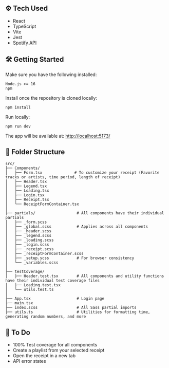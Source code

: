 ## ⚙️ Tech Used

- React
- TypeScript
- Vite
- Jest
- [Spotify API](https://developer.spotify.com/documentation/web-api)

## 🛠️ Getting Started

Make sure you have the following installed:
```
Node.js >= 16
npm
```
Install once the repository is cloned locally:
```
npm install
```
Run locally:
```
npm run dev
```
The app will be available at: [http://localhost:5173/](http://localhost:5173/)

## 📁 Folder Structure

```
src/
├── Components/
│   ├── Form.tsx              # To customize your receipt (Favorite tracks or artists, time period, length of receipt)
│   ├── Header.tsx
│   ├── Legend.tsx
│   ├── Loading.tsx
│   ├── Login.tsx
│   ├── Receipt.tsx
│   └── ReceiptFormContainer.tsx
│
├── partials/                  # All components have their individual partials
│   ├── _form.scss
│   ├── _global.scss           # Applies across all components
│   ├── _header.scss
│   ├── _legend.scss
│   ├── _loading.scss
│   ├── _login.scss
│   ├── _receipt.scss
│   ├── _receiptFormContainer.scss
│   ├── _setup.scss            # For browser consistency 
│   └── _variables.scss
│
├── testCoverage/
│   ├── Header.test.tsx        # All components and utility functions have their individual test coverage files
│   ├── Loading.test.tsx
│   └── utils.test.ts
│
├── App.tsx                    # Login page
├── main.tsx
├── index.scss                 # All Sass partial imports 
├── utils.ts                   # Utilities for formatting time, generating random numbers, and more
```

## 💪 To Do

- 100% Test coverage for all components
- Create a playlist from your selected receipt
- Open the receipt in a new tab
- API error states
